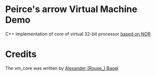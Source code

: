 # Peirce's arrow Virtual Machine Demo

C++ implementation of core of virtual 32-bit processor [based on NOR](https://en.wikipedia.org/wiki/Logical_NOR)

# Credits

The vm_core was written by [Alexander (Rouse_) Bagel](https://rouse.drkb.ru/other.php#vm_core)